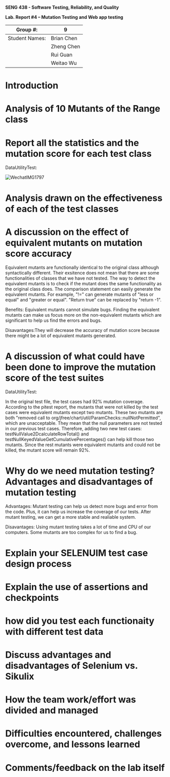 **SENG 438 - Software Testing, Reliability, and Quality**

**Lab. Report \#4 – Mutation Testing and Web app testing**

| Group \#:       | 9  |
|-----------------|---|
| Student Names:  | Brian Chen  |
|                 | Zheng Chen  |
|                 | Rui Guan  |
|                 | Weitao Wu  |

# Introduction


# Analysis of 10 Mutants of the Range class 

# Report all the statistics and the mutation score for each test class

DataUtilityTest:

![WechatIMG1797](https://user-images.githubusercontent.com/74373450/158275924-0d96efa5-82b5-460e-b025-4a5881a96710.jpeg)



# Analysis drawn on the effectiveness of each of the test classes

# A discussion on the effect of equivalent mutants on mutation score accuracy

Equivalent mutants are functionally identical to the original class although syntactically different. Their exsitence does not mean that there are some functionalities of classes that we have not tested. The way to detect the equivalent mutants is to check if the mutant does the same functionality as the original class does. The comparison statement can easily generate the equivalent mutants. For example, "!=" can generate mutants of "less or equal" and "greater or equal". "Return true" can be replaced by "return -1". 

Benefits: Equivalent mutants cannot simulate bugs. Finding the equivalent mutants can make us focus more on the non-equivalent mutants which are significant to help us find the errors and bugs.

Disavantages:They will decrease the accuracy of mutation score because there might be a lot of equivalent mutants generated.

# A discussion of what could have been done to improve the mutation score of the test suites


DataUtilityTest:

In the original test file, the test cases had 92% mutation coverage. According to the pitest report, the mutants that were not killed by the test cases were equivalent mutants except two mutants. These two mutants are both "removed call to org/jfree/chart/util/ParamChecks::nullNotPermitted", which are unacceptable. They mean that the null parameters are not tested in our previous test cases. Therefore, adding two new test cases: testNullValue2DcalculateRowTotal() and testNullKeyedValueGetCumulativePercentages() can help kill those two mutants. Since the rest mutants were equivalent mutants and could not be killed, the mutant score will remain 92%.

# Why do we need mutation testing? Advantages and disadvantages of mutation testing

Advantages: Mutant testing can help us detect more bugs and error from the code. Plus, it can help us increase the coverage of our tests. After mutant testing, we can get a more stable and realiable system. 

Disavantages: Using mutant testing takes a lot of time and CPU of our computers. Some mutants are too complex for us to find a bug. 

# Explain your SELENUIM test case design process

# Explain the use of assertions and checkpoints

# how did you test each functionaity with different test data

# Discuss advantages and disadvantages of Selenium vs. Sikulix

# How the team work/effort was divided and managed


# Difficulties encountered, challenges overcome, and lessons learned

# Comments/feedback on the lab itself
